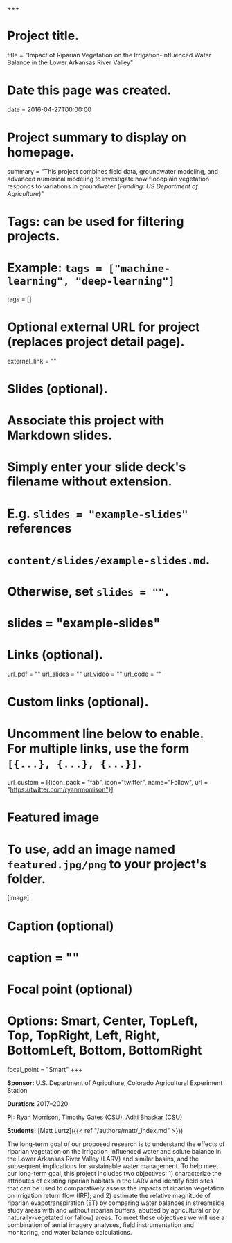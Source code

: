 +++
# Project title.
title = "Impact of Riparian Vegetation on the Irrigation-Influenced Water Balance in the Lower Arkansas River Valley"

# Date this page was created.
date = 2016-04-27T00:00:00

# Project summary to display on homepage.
summary = "This project combines field data, groundwater modeling, and advanced numerical modeling to investigate how floodplain vegetation responds to variations in groundwater (*Funding: US Department of Agriculture*)"

# Tags: can be used for filtering projects.
# Example: `tags = ["machine-learning", "deep-learning"]`
tags = []

# Optional external URL for project (replaces project detail page).
external_link = ""

# Slides (optional).
#   Associate this project with Markdown slides.
#   Simply enter your slide deck's filename without extension.
#   E.g. `slides = "example-slides"` references
#   `content/slides/example-slides.md`.
#   Otherwise, set `slides = ""`.
# slides = "example-slides"

# Links (optional).
url_pdf = ""
url_slides = ""
url_video = ""
url_code = ""

# Custom links (optional).
#   Uncomment line below to enable. For multiple links, use the form `[{...}, {...}, {...}]`.
url_custom = [{icon_pack = "fab", icon="twitter", name="Follow", url = "https://twitter.com/ryanrmorrison"}]

# Featured image
# To use, add an image named `featured.jpg/png` to your project's folder.
[image]
  # Caption (optional)
  # caption = ""

  # Focal point (optional)
  # Options: Smart, Center, TopLeft, Top, TopRight, Left, Right, BottomLeft, Bottom, BottomRight
  focal_point = "Smart"
+++

**Sponsor:** U.S. Department of Agriculture, Colorado Agricultural Experiment Station

**Duration:** 2017–2020

**PI:** Ryan Morrison, [Timothy Gates (CSU)](https://www.engr.colostate.edu/ce/timothy-gates/), [Aditi Bhaskar (CSU)](https://www.engr.colostate.edu/~abhaskar/)

**Students:** [Matt Lurtz]({{< ref "/authors/matt/_index.md" >}})

The long-term goal of our proposed research is to understand the effects of riparian vegetation on the irrigation-influenced water and solute balance in the Lower Arkansas River Valley (LARV) and similar basins, and the subsequent implications for sustainable water management. To help meet our long-term goal, this project includes two objectives: 1) characterize the attributes of existing riparian habitats in the LARV and identify field sites that can be used to comparatively assess the impacts of riparian vegetation on irrigation return flow (IRF); and 2) estimate the relative magnitude of riparian evapotranspiration (ET) by comparing water balances in streamside study areas with and without riparian buffers, abutted by agricultural or by naturally-vegetated (or fallow) areas. To meet these objectives we will use a combination of aerial imagery analyses, field instrumentation and monitoring, and water balance calculations.
